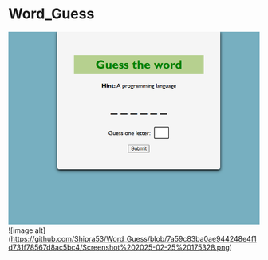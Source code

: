 # Word_Guess
![image alt](https://github.com/Shipra53/Word_Guess/blob/d00ccac2eeb9c9f973faec22f96f58eb57172ac3/Screenshot%202025-02-25%20175245.png)
![image alt]
(https://github.com/Shipra53/Word_Guess/blob/7a59c83ba0ae944248e4f1d731f78567d8ac5bc4/Screenshot%202025-02-25%20175328.png)
